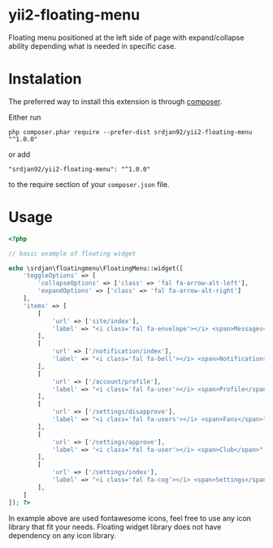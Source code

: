 # yii2-floating-menu
Floating menu positioned at the left side of page with expand/collapse ability depending what is needed in specific case. 

# Instalation
The preferred way to install this extension is through [composer](http://getcomposer.org/download/).

Either run

```
php composer.phar require --prefer-dist srdjan92/yii2-floating-menu "^1.0.0"
```

or add

```
"srdjan92/yii2-floating-menu": "^1.0.0"
```

to the require section of your `composer.json` file.

# Usage
```php
<?php

// basic example of floating widget

echo \srdjan\floatingmenu\FloatingMenu::widget([
    'toggleOptions' => [
        'collapseOptions' => ['class' => 'fal fa-arrow-alt-left'],
        'expandOptions' => ['class' => 'fal fa-arrow-alt-right']
    ],
    'items' => [
        [
            'url' => ['site/index'],
            'label' => "<i class='fal fa-envelope'></i> <span>Messages</span>"
        ],
        [
            'url' => ['/notification/index'],
            'label' => "<i class='fal fa-bell'></i> <span>Notifications</span>"
        ],
        [
            'url' => ['/account/profile'],
            'label' => "<i class='fal fa-user'></i> <span>Profile</span>"
        ],
        [
            'url' => ['/settings/disapprove'],
            'label' => "<i class='fal fa-users'></i> <span>Fans</span>"
        ],
        [
            'url' => ['/settings/approve'],
            'label' => "<i class='fal fa-user'></i> <span>Club</span>"
        ],
        [
            'url' => ['/settings/index'],
            'label' => "<i class='fal fa-cog'></i> <span>Settings</span>"
        ],
    ]
]); ?>
```

In example above are used fontawesome icons, feel free to use any icon library that fit your needs.
Floating widget library does not have dependency on any icon library.
